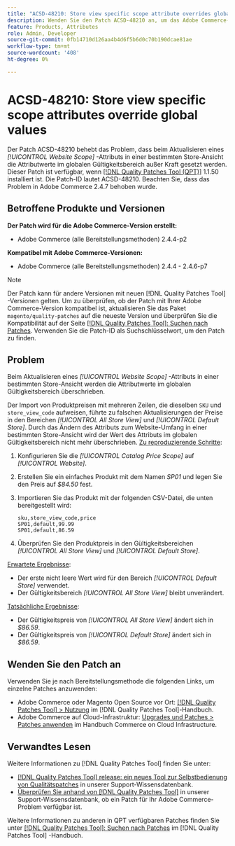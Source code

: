 ```yaml
---
title: "ACSD-48210: Store view specific scope attribute overrides global values"
description: Wenden Sie den Patch ACSD-48210 an, um das Adobe Commerce-Problem zu beheben, das beim Aktualisieren eines *[!UICONTROL Website Scope]* -Attributs in einer bestimmten Store-Ansicht auftritt, wodurch die Attributwerte im globalen Gültigkeitsbereich außer Kraft gesetzt werden.
feature: Products, Attributes
role: Admin, Developer
source-git-commit: 0fb14710d126aa4b4d6f5b6d0c70b190dcae81ae
workflow-type: tm+mt
source-wordcount: '408'
ht-degree: 0%

---
```


# ACSD-48210: Store view specific scope attributes override global values

Der Patch ACSD-48210 behebt das Problem, dass beim Aktualisieren eines *[!UICONTROL Website Scope]* -Attributs in einer bestimmten Store-Ansicht die Attributwerte im globalen Gültigkeitsbereich außer Kraft gesetzt werden. Dieser Patch ist verfügbar, wenn [[!DNL Quality Patches Tool (QPT)]](/help/announcements/adobe-commerce-announcements/magento-quality-patches-released-new-tool-to-self-serve-quality-patches.md) 1.1.50 installiert ist. Die Patch-ID lautet ACSD-48210. Beachten Sie, dass das Problem in Adobe Commerce 2.4.7 behoben wurde.

## Betroffene Produkte und Versionen

**Der Patch wird für die Adobe Commerce-Version erstellt:**

* Adobe Commerce (alle Bereitstellungsmethoden) 2.4.4-p2

**Kompatibel mit Adobe Commerce-Versionen:**

* Adobe Commerce (alle Bereitstellungsmethoden) 2.4.4 - 2.4.6-p7

>[!NOTE]
>
>Der Patch kann für andere Versionen mit neuen [!DNL Quality Patches Tool] -Versionen gelten. Um zu überprüfen, ob der Patch mit Ihrer Adobe Commerce-Version kompatibel ist, aktualisieren Sie das Paket `magento/quality-patches` auf die neueste Version und überprüfen Sie die Kompatibilität auf der Seite [[!DNL Quality Patches Tool]: Suchen nach Patches](https://experienceleague.adobe.com/tools/commerce-quality-patches/index.html). Verwenden Sie die Patch-ID als Suchschlüsselwort, um den Patch zu finden.

## Problem

Beim Aktualisieren eines *[!UICONTROL Website Scope]* -Attributs in einer bestimmten Store-Ansicht werden die Attributwerte im globalen Gültigkeitsbereich überschrieben.

Der Import von Produktpreisen mit mehreren Zeilen, die dieselben `SKU` und `store_view_code` aufweisen, führte zu falschen Aktualisierungen der Preise in den Bereichen *[!UICONTROL All Store View]* und *[!UICONTROL Default Store]*. Durch das Ändern des Attributs zum Website-Umfang in einer bestimmten Store-Ansicht wird der Wert des Attributs im globalen Gültigkeitsbereich nicht mehr überschrieben.
<u>Zu reproduzierende Schritte</u>:

1. Konfigurieren Sie die *[!UICONTROL Catalog Price Scope]* auf *[!UICONTROL Website]*.
1. Erstellen Sie ein einfaches Produkt mit dem Namen *SP01* und legen Sie den Preis auf *$84.50* fest.
1. Importieren Sie das Produkt mit der folgenden CSV-Datei, die unten bereitgestellt wird:

   ```
   sku,store_view_code,price
   SP01,default,99.99
   SP01,default,86.59
   ```

1. Überprüfen Sie den Produktpreis in den Gültigkeitsbereichen *[!UICONTROL All Store View]* und *[!UICONTROL Default Store]*.

<u>Erwartete Ergebnisse</u>:

* Der erste nicht leere Wert wird für den Bereich *[!UICONTROL Default Store]* verwendet.
* Der Gültigkeitsbereich *[!UICONTROL All Store View]* bleibt unverändert.

<u>Tatsächliche Ergebnisse</u>:

* Der Gültigkeitspreis von *[!UICONTROL All Store View]* ändert sich in *$86.59*.
* Der Gültigkeitspreis von *[!UICONTROL Default Store]* ändert sich in *$86.59*.

## Wenden Sie den Patch an

Verwenden Sie je nach Bereitstellungsmethode die folgenden Links, um einzelne Patches anzuwenden:

* Adobe Commerce oder Magento Open Source vor Ort: [[!DNL Quality Patches Tool] > Nutzung](https://experienceleague.adobe.com/docs/commerce-operations/tools/quality-patches-tool/usage.html) im [!DNL Quality Patches Tool]-Handbuch.
* Adobe Commerce auf Cloud-Infrastruktur: [Upgrades und Patches > Patches anwenden](https://experienceleague.adobe.com/docs/commerce-cloud-service/user-guide/develop/upgrade/apply-patches.html) im Handbuch Commerce on Cloud Infrastructure.

## Verwandtes Lesen

Weitere Informationen zu [!DNL Quality Patches Tool] finden Sie unter:

* [[!DNL Quality Patches Tool] release: ein neues Tool zur Selbstbedienung von Qualitätspatches](/help/announcements/adobe-commerce-announcements/magento-quality-patches-released-new-tool-to-self-serve-quality-patches.md) in unserer Support-Wissensdatenbank.
* [Überprüfen Sie anhand von  [!DNL Quality Patches Tool]](/help/support-tools/patches-available-in-qpt-tool/check-patch-for-magento-issue-with-magento-quality-patches.md) in unserer Support-Wissensdatenbank, ob ein Patch für Ihr Adobe Commerce-Problem verfügbar ist.

Weitere Informationen zu anderen in QPT verfügbaren Patches finden Sie unter [[!DNL Quality Patches Tool]: Suchen nach Patches](https://experienceleague.adobe.com/tools/commerce-quality-patches/index.html) im [!DNL Quality Patches Tool] -Handbuch.
